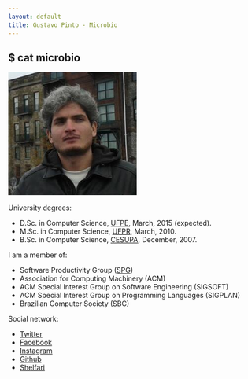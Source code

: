 ```yaml
---
layout: default
title: Gustavo Pinto - Microbio
---
```


## $ cat microbio


![ghlp](../lost+found/ghlp.jpg)


University degrees:

- D.Sc. in Computer Science, [UFPE](http://cin.ufpe.br), March, 2015 (expected).
- M.Sc. in Computer Science, [UFPR](http://www.inf.ufpr.br/dinf/), March, 2010.
- B.Sc. in Computer Science, [CESUPA](http://www.cesupa.br), December, 2007.

I am a member of:

- Software Productivity Group ([SPG](http://twiki.cin.ufpe.br/twiki/bin/view/SPG/))
- Association for Computing Machinery (ACM)
- ACM Special Interest Group on Software Engineering (SIGSOFT)
- ACM Special Interest Group on Programming Languages (SIGPLAN)
- Brazilian Computer Society (SBC)

Social network:

- [Twitter](http://www.twitter.com/gustavopinto)
- [Facebook](https://www.facebook.com/ghpinto)
- [Instagram](http://instagram.com/gustavohlp)
- [Github](http://www.github.com/gustavopinto)
- [Shelfari](http://www.shelfari.com/gustavopinto/shelf)
